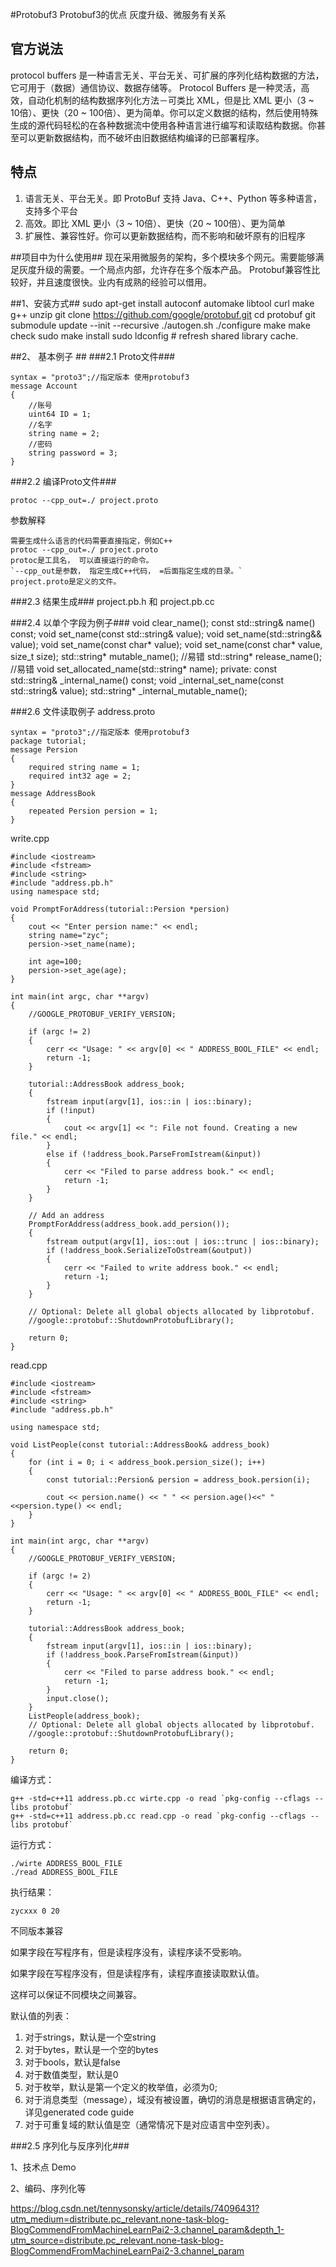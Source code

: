 #Protobuf3
Protobuf3的优点
灰度升级、微服务有关系

## 官方说法 ##
protocol buffers 是一种语言无关、平台无关、可扩展的序列化结构数据的方法，它可用于（数据）通信协议、数据存储等。
Protocol Buffers 是一种灵活，高效，自动化机制的结构数据序列化方法－可类比 XML，但是比 XML 更小（3 ~ 10倍）、更快（20 ~ 100倍）、更为简单。你可以定义数据的结构，然后使用特殊生成的源代码轻松的在各种数据流中使用各种语言进行编写和读取结构数据。你甚至可以更新数据结构，而不破坏由旧数据结构编译的已部署程序。

## 特点 ##
1. 语言无关、平台无关。即 ProtoBuf 支持 Java、C++、Python 等多种语言，支持多个平台
2. 高效。即比 XML 更小（3 ~ 10倍）、更快（20 ~ 100倍）、更为简单
3. 扩展性、兼容性好。你可以更新数据结构，而不影响和破坏原有的旧程序

##项目中为什么使用##
现在采用微服务的架构，多个模块多个网元。需要能够满足灰度升级的需要。一个局点内部，允许存在多个版本产品。
Protobuf兼容性比较好，并且速度很快。业内有成熟的经验可以借用。


##1、安装方式##
    sudo apt-get install autoconf automake libtool curl make g++ unzip
    git clone https://github.com/google/protobuf.git
    cd protobuf
    git submodule update --init --recursive
    ./autogen.sh
    ./configure
    make
    make check
    sudo make install
    sudo ldconfig # refresh shared library cache.
    
##2、 基本例子 ##
###2.1 Proto文件###
    
    syntax = "proto3";//指定版本 使用protobuf3
    message Account 
    {
    	//账号
    	uint64 ID = 1;
    	//名字
    	string name = 2;
    	//密码
    	string password = 3;
    }

###2.2 编译Proto文件###
    
    protoc --cpp_out=./ project.proto

参数解释
    
    需要生成什么语言的代码需要直接指定，例如C++
    protoc --cpp_out=./ project.proto
    protoc是工具名， 可以直接运行的命令。
    `--cpp_out是参数， 指定生成C++代码， =后面指定生成的目录。`
    project.proto是定义的文件。

###2.3 结果生成###
    project.pb.h 和 project.pb.cc

###2.4 以单个字段为例子###
      void clear_name();
      const std::string& name() const;
      void set_name(const std::string& value);
      void set_name(std::string&& value);
      void set_name(const char* value);
      void set_name(const char* value, size_t size);
      std::string* mutable_name();   //易错
      std::string* release_name();   //易错
      void set_allocated_name(std::string* name);
      private:
      const std::string& _internal_name() const;
      void _internal_set_name(const std::string& value);
      std::string* _internal_mutable_name();

###2.6 文件读取例子
address.proto

    syntax = "proto3";//指定版本 使用protobuf3
    package tutorial;
    message Persion 
    {
    	required string name = 1;
    	required int32 age = 2;
    }
    message AddressBook 
	{
    	repeated Persion persion = 1;
    }

write.cpp

    #include <iostream>
    #include <fstream>
    #include <string>
    #include "address.pb.h"
    using namespace std;
    
    void PromptForAddress(tutorial::Persion *persion) 
    {
    	cout << "Enter persion name:" << endl;
    	string name="zyc";
    	persion->set_name(name);

    	int age=100;
    	persion->set_age(age);
    }
    
    int main(int argc, char **argv) 
    {
    	//GOOGLE_PROTOBUF_VERIFY_VERSION;

    	if (argc != 2) 
    	{
      	  	cerr << "Usage: " << argv[0] << " ADDRESS_BOOL_FILE" << endl;
       	 	return -1;
    	}

    	tutorial::AddressBook address_book;
   	 	{
        	fstream input(argv[1], ios::in | ios::binary);
        	if (!input) 
        	{
            	cout << argv[1] << ": File not found. Creating a new file." << endl;
        	}
        	else if (!address_book.ParseFromIstream(&input)) 
        	{
            	cerr << "Filed to parse address book." << endl;
            	return -1;
        	}
    	}

    	// Add an address
    	PromptForAddress(address_book.add_persion());
    	{
       	 	fstream output(argv[1], ios::out | ios::trunc | ios::binary);
        	if (!address_book.SerializeToOstream(&output)) 
        	{
            	cerr << "Failed to write address book." << endl;
            	return -1;
        	}
    	}

    	// Optional: Delete all global objects allocated by libprotobuf.
    	//google::protobuf::ShutdownProtobufLibrary();

        return 0;
    }

read.cpp

    #include <iostream>
    #include <fstream>
    #include <string>
    #include "address.pb.h"
    
    using namespace std;
    
    void ListPeople(const tutorial::AddressBook& address_book) 
	{
    	for (int i = 0; i < address_book.persion_size(); i++) 
		{
    		const tutorial::Persion& persion = address_book.persion(i);
    
    		cout << persion.name() << " " << persion.age()<<" "<<persion.type() << endl;
    	}
    }
    
    int main(int argc, char **argv)
	{
    	//GOOGLE_PROTOBUF_VERIFY_VERSION;
    
    	if (argc != 2) 
		{
    		cerr << "Usage: " << argv[0] << " ADDRESS_BOOL_FILE" << endl;
    		return -1;
    	}
    
    	tutorial::AddressBook address_book;
    	{
    		fstream input(argv[1], ios::in | ios::binary);
    		if (!address_book.ParseFromIstream(&input)) 
			{
    			cerr << "Filed to parse address book." << endl;
    			return -1;
    		}
    		input.close();
    	}
   	    ListPeople(address_book);
    	// Optional: Delete all global objects allocated by libprotobuf.
    	//google::protobuf::ShutdownProtobufLibrary();
    
    	return 0;
    }


编译方式：

    g++ -std=c++11 address.pb.cc wirte.cpp -o read `pkg-config --cflags --libs protobuf`
    g++ -std=c++11 address.pb.cc read.cpp -o read `pkg-config --cflags --libs protobuf`

运行方式：

    ./wirte ADDRESS_BOOL_FILE
    ./read ADDRESS_BOOL_FILE

执行结果：

    zycxxx 0 20


不同版本兼容

如果字段在写程序有，但是读程序没有，读程序读不受影响。

如果字段在写程序没有，但是读程序有，读程序直接读取默认值。

这样可以保证不同模块之间兼容。

默认值的列表：

1. 对于strings，默认是一个空string
2. 对于bytes，默认是一个空的bytes
3. 对于bools，默认是false
4. 对于数值类型，默认是0
5. 对于枚举，默认是第一个定义的枚举值，必须为0;
6. 对于消息类型（message），域没有被设置，确切的消息是根据语言确定的，详见generated code guide
7. 对于可重复域的默认值是空（通常情况下是对应语言中空列表）。

###2.5 序列化与反序列化###

    
1、技术点
Demo

2、编码、序列化等

https://blog.csdn.net/tennysonsky/article/details/74096431?utm_medium=distribute.pc_relevant.none-task-blog-BlogCommendFromMachineLearnPai2-3.channel_param&depth_1-utm_source=distribute.pc_relevant.none-task-blog-BlogCommendFromMachineLearnPai2-3.channel_param